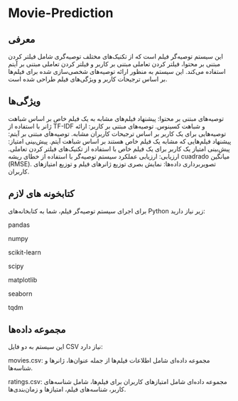 # Movie-Prediction
## معرفی
این سیستم توصیه‌گر فیلم است که از تکنیک‌های مختلف توصیه‌گری شامل فیلتر کردن مبتنی بر محتوا، فیلتر کردن تعاملی مبتنی بر کاربر و فیلتر کردن تعاملی مبتنی بر آیتم استفاده می‌کند. این سیستم به منظور ارائه توصیه‌های شخصی‌سازی شده برای فیلم‌ها بر اساس ترجیحات کاربر و ویژگی‌های فیلم طراحی شده است.
## ویژگی‌ها
توصیه‌های مبتنی بر محتوا: پیشنهاد فیلم‌های مشابه به یک فیلم خاص بر اساس شباهت ژانر با استفاده از TF-IDF و شباهت کسینوس.
توصیه‌های مبتنی بر کاربر: ارائه توصیه‌هایی برای یک کاربر بر اساس ترجیحات کاربران مشابه.
توصیه‌های مبتنی بر آیتم: پیشنهاد فیلم‌هایی که مشابه یک فیلم خاص هستند بر اساس شباهت آیتم.
پیش‌بینی امتیاز: پیش‌بینی امتیاز یک کاربر برای یک فیلم خاص با استفاده از تکنیک‌های فیلتر کردن تعاملی.
ارزیابی: ارزیابی عملکرد سیستم توصیه‌گر با استفاده از خطای ریشه‌ cuadrado میانگین (RMSE).
تصویربرداری داده‌ها: نمایش بصری توزیع ژانرهای فیلم و توزیع امتیازهای کاربران.
## کتابخونه های لازم
برای اجرای سیستم توصیه‌گر فیلم، شما به کتابخانه‌های Python زیر نیاز دارید:

pandas

numpy

scikit-learn

scipy

matplotlib

seaborn

tqdm

## مجموعه داده‌ها
این سیستم به دو فایل CSV نیاز دارد:

movies.csv: مجموعه داده‌ای شامل اطلاعات فیلم‌ها از جمله عنوان‌ها، ژانرها و شناسه‌ها.


ratings.csv: مجموعه داده‌ای شامل امتیازهای کاربران برای فیلم‌ها، شامل شناسه‌های کاربر، شناسه‌های فیلم، امتیازها و زمان‌بندی‌ها.
